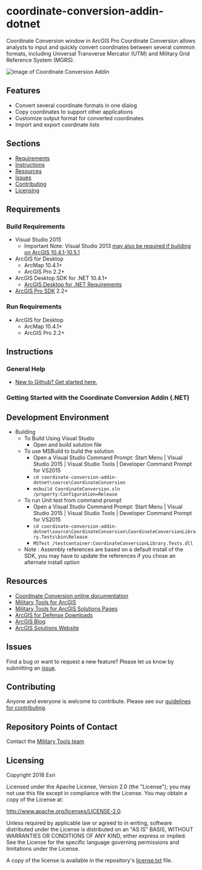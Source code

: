 # coordinate-conversion-addin-dotnet

Coordinate Conversion window in ArcGIS Pro
Coordinate Conversion allows analysts to input and quickly convert coordinates between several common formats, including Universal Transverse Mercator (UTM) and Military Grid Reference System (MGRS). 

![Image of Coordinate Conversion Addin](CoordinateConversion_ScreencaptureDTandPro.PNG)

## Features

* Convert several coordinate formats in one dialog
* Copy coordinates to support other applications
* Customize output format for converted coordinates
* Import and export coordinate lists

## Sections

* [Requirements](#requirements)
* [Instructions](#instructions)
* [Resources](#resources)
* [Issues](#issues)
* [Contributing](#contributing)
* [Licensing](#licensing)

## Requirements

### Build Requirements 

* Visual Studio 2015
    * Important Note: Visual Studio 2013 [may also be required if building on ArcGIS 10.4.1-10.5.1](https://support.esri.com/en/technical-article/000012659)
* ArcGIS for Desktop 
	* ArcMap 10.4.1+
	* ArcGIS Pro 2.2+
* ArcGIS Desktop SDK for .NET 10.4.1+
	* [ArcGIS Desktop for .NET Requirements](https://desktop.arcgis.com/en/desktop/latest/get-started/system-requirements/arcobjects-sdk-system-requirements.htm)
* [ArcGIS Pro SDK](http://pro.arcgis.com/en/pro-app/sdk/) 2.2+

### Run Requirements

* ArcGIS for Desktop 
	* ArcMap 10.4.1+
	* ArcGIS Pro 2.2+

## Instructions

### General Help

* [New to Github? Get started here.](http://htmlpreview.github.com/?https://github.com/Esri/esri.github.com/blob/master/help/esri-getting-to-know-github.html)

### Getting Started with the Coordinate Conversion Addin (.NET)

## Development Environment 

* Building
	* To Build Using Visual Studio
		* Open and build solution file
	* To use MSBuild to build the solution
		* Open a Visual Studio Command Prompt: Start Menu | Visual Studio 2015 | Visual Studio Tools | Developer Command Prompt for VS2015
		* ` cd coordinate-conversion-addin-dotnet\source\CoordinateConversion `
		* ` msbuild CoordinateConversion.sln /property:Configuration=Release `
	* To run Unit test from command prompt
		* Open a Visual Studio Command Prompt: Start Menu | Visual Studio 2015 | Visual Studio Tools | Developer Command Prompt for VS2015
		* ` cd coordinate-conversion-addin-dotnet\source\CoordinateConversion\CoordinateConversionLibrary.Tests\bin\Release `
		* ` MSTest /testcontainer:CoordinateConversionLibrary.Tests.dll `
	* Note : Assembly references are based on a default install of the SDK, you may have to update the references if you chose an alternate install option


			
## Resources

* [Coordinate Conversion online documentation](http://solutions.arcgis.com/defense/help/coordinate-conversion/)
* [Military Tools for ArcGIS](https://esri.github.io/military-tools-desktop-addins/)
* [Military Tools for ArcGIS Solutions Pages](http://solutions.arcgis.com/defense/help/military-tools/)
* [ArcGIS for Defense Downloads](http://appsforms.esri.com/products/download/#ArcGIS_for_Defense)
* [ArcGIS Blog](http://blogs.esri.com/esri/arcgis/)
* [ArcGIS Solutions Website](http://solutions.arcgis.com/)

## Issues

Find a bug or want to request a new feature?  Please let us know by submitting an [issue](https://github.com/Esri/coordinate-tool-addin-dotnet/issues).

## Contributing

Anyone and everyone is welcome to contribute. Please see our [guidelines for contributing](https://github.com/esri/contributing).

## Repository Points of Contact 
Contact the [Military Tools team](mailto:defensesolutions@esri.com)

## Licensing
Copyright 2018 Esri

Licensed under the Apache License, Version 2.0 (the "License");
you may not use this file except in compliance with the License.
You may obtain a copy of the License at:

   http://www.apache.org/licenses/LICENSE-2.0.

Unless required by applicable law or agreed to in writing, software
distributed under the License is distributed on an "AS IS" BASIS,
WITHOUT WARRANTIES OR CONDITIONS OF ANY KIND, either express or implied.
See the License for the specific language governing permissions and
limitations under the License.

A copy of the license is available in the repository's [license.txt](./License.txt) file.

